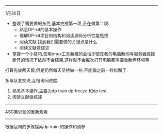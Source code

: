 

------

1月30日

- 整理了需要做的东西,基本完成第一项,正在做第二项:
  - 熟悉DP-kit的基本操作
  - 理解DP-kit项目的结构和阅读源码分析性能瓶颈
  - 阅读文献,找到我们需要做的关键点是什么
  - 阅读文献做综述
- 掌握一个小技巧,使用tmux工具新建的会话即使在我的电脑断网与服务器连接断开的情况下依然不会结束,这样就不会每次打开电脑都需要重新弄环境等

打算先放两天假,但是仍然每天坚持做一些,不能像之前一样松懈了.

多与队友交流,互相询问进度.





1. 熟悉基本操作,主要为dp train dp freeze 和dp test 
2. 阅读文献做综述 



------

ASC集训营的重新观看



------

根据官网的步骤探索dp train 的操作和调参



